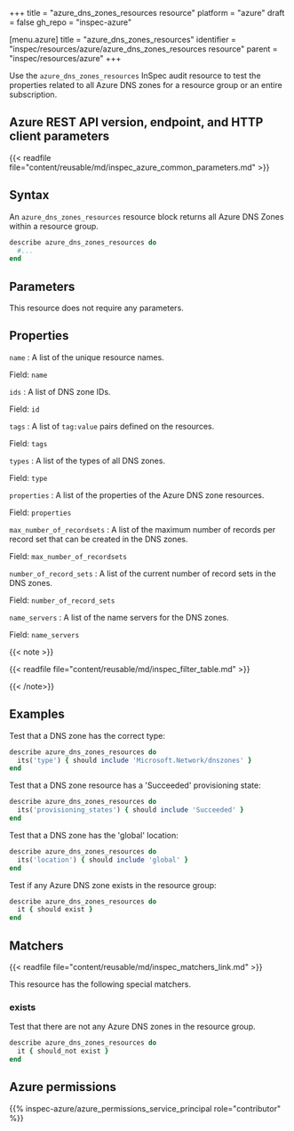 +++
title = "azure_dns_zones_resources resource"
platform = "azure"
draft = false
gh_repo = "inspec-azure"

[menu.azure]
title = "azure_dns_zones_resources"
identifier = "inspec/resources/azure/azure_dns_zones_resources resource"
parent = "inspec/resources/azure"
+++

Use the `azure_dns_zones_resources` InSpec audit resource to test the properties related to all Azure DNS zones for a resource group or an entire subscription.

## Azure REST API version, endpoint, and HTTP client parameters

{{< readfile file="content/reusable/md/inspec_azure_common_parameters.md" >}}

## Syntax

An `azure_dns_zones_resources` resource block returns all Azure DNS Zones within a resource group.

```ruby
describe azure_dns_zones_resources do
  #...
end
```

## Parameters

This resource does not require any parameters.

## Properties

`name`
: A list of the unique resource names.

  Field: `name`

`ids`
: A list of DNS zone IDs.

  Field: `id`

`tags`
: A list of `tag:value` pairs defined on the resources.

  Field: `tags`

`types`
: A list of the types of all DNS zones.

  Field: `type`

`properties`
: A list of the properties of the Azure DNS zone resources.

  Field: `properties`

`max_number_of_recordsets`
: A list of the maximum number of records per record set that can be created in the DNS zones.

  Field: `max_number_of_recordsets`

`number_of_record_sets`
: A list of the current number of record sets in the DNS zones.

  Field: `number_of_record_sets`

`name_servers`
: A list of the name servers for the DNS zones.

  Field: `name_servers`

{{< note >}}

{{< readfile file="content/reusable/md/inspec_filter_table.md" >}}

{{< /note>}}

## Examples

Test that a DNS zone has the correct type:

```ruby
describe azure_dns_zones_resources do
  its('type') { should include 'Microsoft.Network/dnszones' }
end
```

Test that a DNS zone resource has a 'Succeeded' provisioning state:

```ruby
describe azure_dns_zones_resources do
  its('provisioning_states') { should include 'Succeeded' }
end
```

Test that a DNS zone has the 'global' location:

```ruby
describe azure_dns_zones_resources do
  its('location') { should include 'global' }
end
```

Test if any Azure DNS zone exists in the resource group:

```ruby
describe azure_dns_zones_resources do
  it { should exist }
end
```

## Matchers

{{< readfile file="content/reusable/md/inspec_matchers_link.md" >}}

This resource has the following special matchers.

### exists

Test that there are not any Azure DNS zones in the resource group.

```ruby
describe azure_dns_zones_resources do
  it { should_not exist }
end
```

## Azure permissions

{{% inspec-azure/azure_permissions_service_principal role="contributor" %}}
